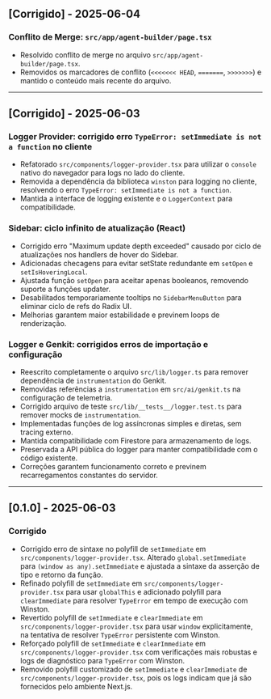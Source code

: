 ## [Corrigido] - 2025-06-04
### Conflito de Merge: `src/app/agent-builder/page.tsx`
- Resolvido conflito de merge no arquivo `src/app/agent-builder/page.tsx`.
- Removidos os marcadores de conflito (`<<<<<<< HEAD`, `=======`, `>>>>>>>`) e mantido o conteúdo mais recente do arquivo.

---

## [Corrigido] - 2025-06-03
### Logger Provider: corrigido erro `TypeError: setImmediate is not a function` no cliente
- Refatorado `src/components/logger-provider.tsx` para utilizar o `console` nativo do navegador para logs no lado do cliente.
- Removida a dependência da biblioteca `winston` para logging no cliente, resolvendo o erro `TypeError: setImmediate is not a function`.
- Mantida a interface de logging existente e o `LoggerContext` para compatibilidade.


### Sidebar: ciclo infinito de atualização (React)
- Corrigido erro "Maximum update depth exceeded" causado por ciclo de atualizações nos handlers de hover do Sidebar.
- Adicionadas checagens para evitar setState redundante em `setOpen` e `setIsHoveringLocal`.
- Ajustada função `setOpen` para aceitar apenas booleanos, removendo suporte a funções updater.
- Desabilitados temporariamente tooltips no `SidebarMenuButton` para eliminar ciclo de refs do Radix UI.
- Melhorias garantem maior estabilidade e previnem loops de renderização.

### Logger e Genkit: corrigidos erros de importação e configuração
- Reescrito completamente o arquivo `src/lib/logger.ts` para remover dependência de `instrumentation` do Genkit.
- Removidas referências a `instrumentation` em `src/ai/genkit.ts` na configuração de telemetria.
- Corrigido arquivo de teste `src/lib/__tests__/logger.test.ts` para remover mocks de `instrumentation`.
- Implementadas funções de log assíncronas simples e diretas, sem tracing externo.
- Mantida compatibilidade com Firestore para armazenamento de logs.
- Preservada a API pública do logger para manter compatibilidade com o código existente.
- Correções garantem funcionamento correto e previnem recarregamentos constantes do servidor.

---


## [0.1.0] - 2025-06-03

### Corrigido
- Corrigido erro de sintaxe no polyfill de `setImmediate` em `src/components/logger-provider.tsx`. Alterado `global.setImmediate` para `(window as any).setImmediate` e ajustada a sintaxe da asserção de tipo e retorno da função.
- Refinado polyfill de `setImmediate` em `src/components/logger-provider.tsx` para usar `globalThis` e adicionado polyfill para `clearImmediate` para resolver `TypeError` em tempo de execução com Winston.
- Revertido polyfill de `setImmediate` e `clearImmediate` em `src/components/logger-provider.tsx` para usar `window` explicitamente, na tentativa de resolver `TypeError` persistente com Winston.
- Reforçado polyfill de `setImmediate` e `clearImmediate` em `src/components/logger-provider.tsx` com verificações mais robustas e logs de diagnóstico para `TypeError` com Winston.
- Removido polyfill customizado de `setImmediate` e `clearImmediate` de `src/components/logger-provider.tsx`, pois os logs indicam que já são fornecidos pelo ambiente Next.js.